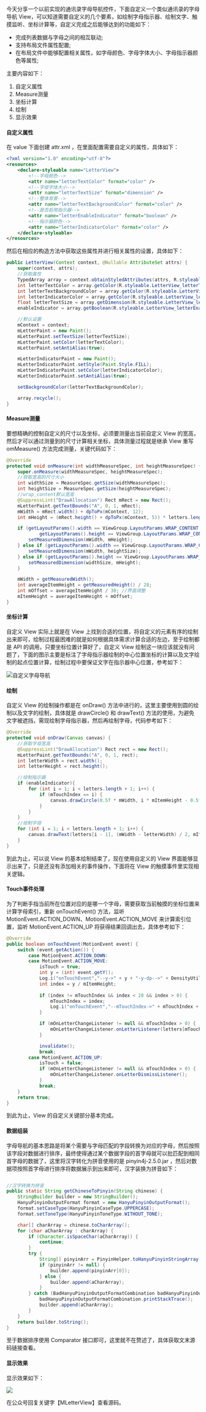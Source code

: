 今天分享一个以前实现的通讯录字母导航控件，下面自定义一个类似通讯录的字母导航 View，可以知道需要自定义的几个要素，如绘制字母指示器、绘制文字、触摸监听、坐标计算等，自定义完成之后能够达到的功能如下：


- 完成列表数据与字母之间的相互联动;
- 支持布局文件属性配置;
- 在布局文件中能够配置相关属性，如字母颜色、字母字体大小、字母指示器颜色等属性;

主要内容如下：

1. 自定义属性
2. Measure测量
3. 坐标计算
4. 绘制
5. 显示效果


#### 自定义属性

在 value 下面创建 attr.xml ，在里面配置需要自定义的属性，具体如下：

```xml
<?xml version="1.0" encoding="utf-8"?>
<resources>
    <declare-styleable name="LetterView">
        <!--字母颜色-->
        <attr name="letterTextColor" format="color" />
        <!--字母字体大小-->
        <attr name="letterTextSize" format="dimension" />
        <!--整体背景-->
        <attr name="letterTextBackgroundColor" format="color" />
        <!--是否启用指示器-->
        <attr name="letterEnableIndicator" format="boolean" />
        <!--指示器颜色-->
        <attr name="letterIndicatorColor" format="color" />
    </declare-styleable>
</resources>
```

然后在相应的构造方法中获取这些属性并进行相关属性的设置，具体如下：


```java
public LetterView(Context context, @Nullable AttributeSet attrs) {
    super(context, attrs);
    //获取属性
    TypedArray array = context.obtainStyledAttributes(attrs, R.styleable.LetterView);
    int letterTextColor = array.getColor(R.styleable.LetterView_letterTextColor, Color.RED);
    int letterTextBackgroundColor = array.getColor(R.styleable.LetterView_letterTextBackgroundColor, Color.WHITE);
    int letterIndicatorColor = array.getColor(R.styleable.LetterView_letterIndicatorColor, Color.parseColor("#333333"));
    float letterTextSize = array.getDimension(R.styleable.LetterView_letterTextSize, 12);
    enableIndicator = array.getBoolean(R.styleable.LetterView_letterEnableIndicator, true);

    //默认设置
    mContext = context;
    mLetterPaint = new Paint();
    mLetterPaint.setTextSize(letterTextSize);
    mLetterPaint.setColor(letterTextColor);
    mLetterPaint.setAntiAlias(true);

    mLetterIndicatorPaint = new Paint();
    mLetterIndicatorPaint.setStyle(Paint.Style.FILL);
    mLetterIndicatorPaint.setColor(letterIndicatorColor);
    mLetterIndicatorPaint.setAntiAlias(true);

    setBackgroundColor(letterTextBackgroundColor);

    array.recycle();
}
```

#### Measure测量

要想精确的控制自定义的尺寸以及坐标，必须要测量出当前自定义 View 的宽高，然后才可以通过测量到的尺寸计算相关坐标，具体测量过程就是继承 View 重写 omMeasure() 方法完成测量，关键代码如下：


```java
@Override
protected void onMeasure(int widthMeasureSpec, int heightMeasureSpec) {
    super.onMeasure(widthMeasureSpec, heightMeasureSpec);
    //获取宽高的尺寸大小
    int widthSize = MeasureSpec.getSize(widthMeasureSpec);
    int heightSize = MeasureSpec.getSize(heightMeasureSpec);
    //wrap_content默认宽高
    @SuppressLint("DrawAllocation") Rect mRect = new Rect();
    mLetterPaint.getTextBounds("A", 0, 1, mRect);
    mWidth = mRect.width() + dpToPx(mContext, 12);
    int mHeight = (mRect.height() + dpToPx(mContext, 5)) * letters.length;

    if (getLayoutParams().width == ViewGroup.LayoutParams.WRAP_CONTENT &&
            getLayoutParams().height == ViewGroup.LayoutParams.WRAP_CONTENT) {
        setMeasuredDimension(mWidth, mHeight);
    } else if (getLayoutParams().width == ViewGroup.LayoutParams.WRAP_CONTENT) {
        setMeasuredDimension(mWidth, heightSize);
    } else if (getLayoutParams().height == ViewGroup.LayoutParams.WRAP_CONTENT) {
        setMeasuredDimension(widthSize, mHeight);
    }

    mWidth = getMeasuredWidth();
    int averageItemHeight = getMeasuredHeight() / 28;
    int mOffset = averageItemHeight / 30; //界面调整
    mItemHeight = averageItemHeight + mOffset;
}
```

#### 坐标计算

自定义 View 实际上就是在 View 上找到合适的位置，将自定义的元素有序的绘制出来即可，绘制过程最困难的就是如何根据具体需求计算合适的左边，至于绘制都是 API 的调用，只要坐标位置计算好了，自定义 View 绘制这一块应该就没有问题了，下面的图示主要是标注了字母指示器绘制的中心位置坐标的计算以及文字绘制的起点位置计算，绘制过程中要保证文字在指示器中心位置，参考如下：


![自定义字母导航](https://upload-images.jianshu.io/upload_images/2494569-470262b0f219a249.PNG?imageMogr2/auto-orient/strip%7CimageView2/2/w/1240)

#### 绘制

自定义 View 的绘制操作都是在 onDraw() 方法中进行的，这里主要使用到圆的绘制以及文字的绘制，具体就是 drawCircle() 和 drawText() 方法的使用，为避免文字被遮挡，需现绘制字母指示器，然后再绘制字母，代码参考如下：

```java
@Override
protected void onDraw(Canvas canvas) {
    //获取字母宽高
    @SuppressLint("DrawAllocation") Rect rect = new Rect();
    mLetterPaint.getTextBounds("A", 0, 1, rect);
    int letterWidth = rect.width();
    int letterHeight = rect.height();

    //绘制指示器
    if (enableIndicator){
        for (int i = 1; i < letters.length + 1; i++) {
            if (mTouchIndex == i) {
                canvas.drawCircle(0.5f * mWidth, i * mItemHeight - 0.5f * mItemHeight, 0.5f * mItemHeight, mLetterIndicatorPaint);
            }
        }
    }
    //绘制字母
    for (int i = 1; i < letters.length + 1; i++) {
        canvas.drawText(letters[i - 1], (mWidth - letterWidth) / 2, mItemHeight * i - 0.5f * mItemHeight + letterHeight / 2, mLetterPaint);
    }
}
```

到此为止，可以说 View 的基本绘制结束了，现在使用自定义的 View 界面能够显示出来了，只是还没有添加相关的事件操作，下面将在 View 的触摸事件里实现相关逻辑。

#### Touch事件处理

为了判断手指当前所在位置对应的是哪一个字母，需要获取当前触摸的坐标位置来计算字母索引，重新 onTouchEvent() 方法，监听 MotionEvent.ACTION_DOWN、MotionEvent.ACTION_MOVE 来计算索引位置，监听 MotionEvent.ACTION_UP 将获得结果回调出去，具体参考如下：


```java
@Override
public boolean onTouchEvent(MotionEvent event) {
    switch (event.getAction()) {
        case MotionEvent.ACTION_DOWN:
        case MotionEvent.ACTION_MOVE:
            isTouch = true;
            int y = (int) event.getY();
            Log.i("onTouchEvent","--y->" + y + "-y-dp-->" + DensityUtil.px2dp(getContext(), y));
            int index = y / mItemHeight;
            
            if (index != mTouchIndex && index < 28 && index > 0) {
                mTouchIndex = index;
                Log.i("onTouchEvent","--mTouchIndex->" + mTouchIndex + "--position->" + mTouchIndex);
            }

            if (mOnLetterChangeListener != null && mTouchIndex > 0) {
                mOnLetterChangeListener.onLetterListener(letters[mTouchIndex - 1]);
            }

            invalidate();
            break;
        case MotionEvent.ACTION_UP:
            isTouch = false;
            if (mOnLetterChangeListener != null && mTouchIndex > 0) {
                mOnLetterChangeListener.onLetterDismissListener();
            }
            break;
    }
    return true;
}
```

到此为止，View 的自定义关键部分基本完成。

#### 数据组装

字母导航的基本思路是将某个需要与字母匹配的字段转换为对应的字母，然后按照该字段对数据进行排序，最终使得通过某个数据字段的首字母就可以批匹配到相同首字母的数据了，这里将汉字转化为拼音使用的是 pinyin4j-2.5.0.jar ，然后对数据项按照首字母进行排序将数据展示到出来即可，汉字装换为拼音如下：


```java

//汉字转换为拼音
public static String getChineseToPinyin(String chinese) {
    StringBuilder builder = new StringBuilder();
    HanyuPinyinOutputFormat format = new HanyuPinyinOutputFormat();
    format.setCaseType(HanyuPinyinCaseType.UPPERCASE);
    format.setToneType(HanyuPinyinToneType.WITHOUT_TONE);

    char[] charArray = chinese.toCharArray();
    for (char aCharArray : charArray) {
        if (Character.isSpaceChar(aCharArray)) {
            continue;
        }
        try {
            String[] pinyinArr = PinyinHelper.toHanyuPinyinStringArray(aCharArray, format);
            if (pinyinArr != null) {
                builder.append(pinyinArr[0]);
            } else {
                builder.append(aCharArray);
            }
        } catch (BadHanyuPinyinOutputFormatCombination badHanyuPinyinOutputFormatCombination) {
            badHanyuPinyinOutputFormatCombination.printStackTrace();
            builder.append(aCharArray);
        }
    }
    return builder.toString();
}
```

至于数据排序使用 Comparator 接口即可，这里就不在赘述了，具体获取文末源码链接查看。


#### 显示效果

显示效果如下：

![](https://github.com/jzmanu/MLetterView/blob/master/screenshot/letterView.gif?raw=true)

在公众号回复关键字【MLetterView】查看源码。
